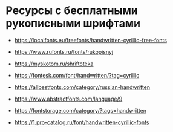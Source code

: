 Ресурсы с бесплатными рукописными шрифтами
==========================================

* https://localfonts.eu/freefonts/handwritten-cyrillic-free-fonts

* https://www.rufonts.ru/fonts/rukopisnyj

* https://myskotom.ru/shriftoteka

* https://fontesk.com/font/handwritten/?tag=cyrillic

* https://allbestfonts.com/category/russian-handwritten

* https://www.abstractfonts.com/language/9

* https://fontstorage.com/category/?tags=handwritten

* https://1.pro-catalog.ru/font/handwritten-cyrillic-fonts
